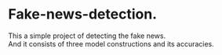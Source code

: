 # Fake-news-detection.
This a simple project of detecting the fake news.  
And it consists of three model constructions and its accuracies.
